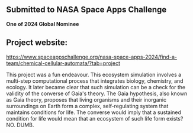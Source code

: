 ## Submitted to NASA Space Apps Challenge
**One of 2024 Global Nominee**

## Project website:
https://www.spaceappschallenge.org/nasa-space-apps-2024/find-a-team/chemical-cellular-automata/?tab=project

This project was a fun endeavour.
This ecosystem simulation involves a multi-step computational process that integrates biology, chemistry, and ecology. 
It later became clear that such simulation can be a check for the validity of the converse of Gaia's theory.
The Gaia hypothesis, also known as Gaia theory, proposes that living organisms and their inorganic surroundings on Earth form a complex, self-regulating system that maintains conditions for life. 
The converse would imply that a sustained condition for life would mean that an ecosystem of such life form exists? NO. DUMB.
